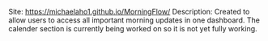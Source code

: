 Site: https://michaelaho1.github.io/MorningFlow/ 
Description: Created to allow users to access all important morning updates in one dashboard.
The calender section is currently being worked on so it is not yet fully working.
